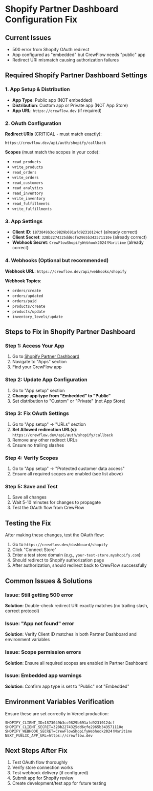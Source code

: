 # Shopify Partner Dashboard Configuration Fix

## Current Issues
- 500 error from Shopify OAuth redirect
- App configured as "embedded" but CrewFlow needs "public" app
- Redirect URI mismatch causing authorization failures

## Required Shopify Partner Dashboard Settings

### 1. App Setup & Distribution
- **App Type**: Public app (NOT embedded)
- **Distribution**: Custom app or Private app (NOT App Store)
- **App URL**: `https://crewflow.dev` (if required)

### 2. OAuth Configuration
**Redirect URIs** (CRITICAL - must match exactly):
```
https://crewflow.dev/api/auth/shopify/callback
```

**Scopes** (must match the scopes in your code):
- `read_products`
- `write_products` 
- `read_orders`
- `write_orders`
- `read_customers`
- `read_analytics`
- `read_inventory`
- `write_inventory`
- `read_fulfillments`
- `write_fulfillments`

### 3. App Settings
- **Client ID**: `1873049b3cc9829b691afd92310124cf` (already correct)
- **Client Secret**: `328b2274325dd6cfe2965b343571110e` (already correct)
- **Webhook Secret**: `CrewFlowShopifyWebhook2024!Maritime` (already correct)

### 4. Webhooks (Optional but recommended)
**Webhook URL**: `https://crewflow.dev/api/webhooks/shopify`

**Webhook Topics**:
- `orders/create`
- `orders/updated`
- `orders/paid`
- `products/create`
- `products/update`
- `inventory_levels/update`

## Steps to Fix in Shopify Partner Dashboard

### Step 1: Access Your App
1. Go to [Shopify Partner Dashboard](https://partners.shopify.com)
2. Navigate to "Apps" section
3. Find your CrewFlow app

### Step 2: Update App Configuration
1. Go to "App setup" section
2. **Change app type from "Embedded" to "Public"**
3. Set distribution to "Custom" or "Private" (not App Store)

### Step 3: Fix OAuth Settings
1. Go to "App setup" → "URLs" section
2. **Set Allowed redirection URL(s)**: `https://crewflow.dev/api/auth/shopify/callback`
3. Remove any other redirect URLs
4. Ensure no trailing slashes

### Step 4: Verify Scopes
1. Go to "App setup" → "Protected customer data access"
2. Ensure all required scopes are enabled (see list above)

### Step 5: Save and Test
1. Save all changes
2. Wait 5-10 minutes for changes to propagate
3. Test the OAuth flow from CrewFlow

## Testing the Fix

After making these changes, test the OAuth flow:

1. Go to `https://crewflow.dev/dashboard/shopify`
2. Click "Connect Store" 
3. Enter a test store domain (e.g., `your-test-store.myshopify.com`)
4. Should redirect to Shopify authorization page
5. After authorization, should redirect back to CrewFlow successfully

## Common Issues & Solutions

### Issue: Still getting 500 error
**Solution**: Double-check redirect URI exactly matches (no trailing slash, correct protocol)

### Issue: "App not found" error
**Solution**: Verify Client ID matches in both Partner Dashboard and environment variables

### Issue: Scope permission errors
**Solution**: Ensure all required scopes are enabled in Partner Dashboard

### Issue: Embedded app warnings
**Solution**: Confirm app type is set to "Public" not "Embedded"

## Environment Variables Verification

Ensure these are set correctly in Vercel production:
```
SHOPIFY_CLIENT_ID=1873049b3cc9829b691afd92310124cf
SHOPIFY_CLIENT_SECRET=328b2274325dd6cfe2965b343571110e
SHOPIFY_WEBHOOK_SECRET=CrewFlowShopifyWebhook2024!Maritime
NEXT_PUBLIC_APP_URL=https://crewflow.dev
```

## Next Steps After Fix

1. Test OAuth flow thoroughly
2. Verify store connection works
3. Test webhook delivery (if configured)
4. Submit app for Shopify review
5. Create development/test app for future testing
